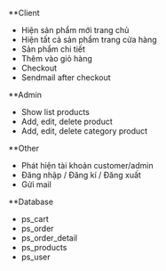 **Client
- Hiện sản phẩm mới trang chủ
- Hiện tất cả sản phẩm trang cửa hàng
- Sản phẩm chi tiết
- Thêm vào giỏ hàng
- Checkout
- Sendmail after checkout

**Admin
- Show list products
- Add, edit, delete product
- Add, edit, delete category product

**Other
- Phát hiện tài khoản customer/admin
- Đăng nhập / Đăng kí / Đăng xuất
- Gửi mail

**Database
- ps_cart
- ps_order
- ps_order_detail
- ps_products
- ps_user